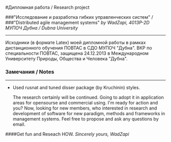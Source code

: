 #Дипломная работа / Research project 

###"Исследование и разработка гибких управленческих систем" /
###"Distributed agile management systems"
_by WadZapi, 4013P-2D_
_МУПОЧ Дубна / Dubna University_
- - - 
Исходники (в формате Latex) моей дипломной работы в рамках дистанционного обучения ПОВТАС в СДО МУПОЧ "Дубна".
ВКР по специальности ПОВТАС, защищена 24.12.2013 в Международном Университету Природы, Общества и Человека &quot;Дубна&quot;.


### Замечания / Notes
- - -
* Used rusnat and tuned disser package (by Kruchinin) styles. 

    The research certainly will be continued. Going to adopt it in application areas for opensourse and commercial using.
    I'm ready for action and you? Now, looking for new members, who interested in research and development of software for new paradigm, methods and frameworks in management systems.
    Feel free to propose and ask any questions by email. 

####Get fun and Reseach HOW.
_Sincerely yours, WadZapi_

